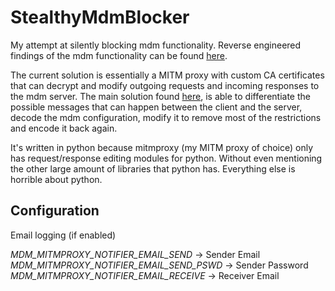 # StealthyMdmBlocker

My attempt at silently blocking mdm functionality. Reverse engineered findings of the mdm functionality can be found [here](./ReverseEngineering/Findings/).

The current solution is essentially a MITM proxy with custom CA certificates that can decrypt and modify outgoing requests and incoming responses to the mdm server. The main solution found [here](./RequestModification/), is able to differentiate the possible messages that can happen between the client and the server, decode the mdm configuration, modify it to remove most of the restrictions and encode it back again.

It's written in python because mitmproxy (my MITM proxy of choice) only has request/response editing modules for python. Without even mentioning the other large amount of libraries that python has. Everything else is horrible about python.

## Configuration

Email logging (if enabled)

*MDM_MITMPROXY_NOTIFIER_EMAIL_SEND* -> Sender Email
*MDM_MITMPROXY_NOTIFIER_EMAIL_SEND_PSWD* -> Sender Password
*MDM_MITMPROXY_NOTIFIER_EMAIL_RECEIVE* -> Receiver Email
